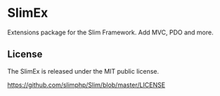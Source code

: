 # SlimEx
Extensions package for the Slim Framework. Add MVC, PDO and more.

## License

The SlimEx is released under the MIT public license.

<https://github.com/slimphp/Slim/blob/master/LICENSE>